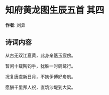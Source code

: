 # 知府黄龙图生辰五首  其四

**作者**: 刘弇

## 诗词内容

从古无双江夏黄，此身亲簉玉宸傍。

暂闲十载陶钧手，犹胜一时鹓鹭行。

况复唐虞新日月，不妨伊傅好舟航。

愿酬千里邦人祝，直筑沙堤到大梁。


